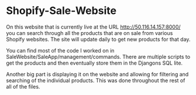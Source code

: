 # Shopify-Sale-Website
On this website that is currently live at the URL http://50.116.14.157:8000/ you can search through all the products that are on sale from various Shopify websites. The site will update daily to get new products for that day.

You can find most of the code I worked on in SaleWebsite/SaleApp/management/commands. There are multiple scripts to get the products and then eventually store them in the Djangons SQL lite.

Another big part is displaying it on the website and allowing for filtering and searching of the individual products. This was done throughout the rest of all of the files.
